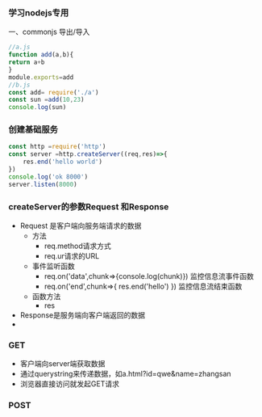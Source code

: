 ### 学习nodejs专用
一、commonjs 导出/导入
```javascript
//a.js
function add(a,b){
return a+b
}
module.exports=add
//b.js
const add= require('./a')
const sun =add(10,23)
console.log(sun)
```
### 创建基础服务
```javascript
const http =require('http')
const server =http.createServer((req,res)=>{
    res.end('hello world')
})
console.log('ok 8000')
server.listen(8000)

```

### createServer的参数Request 和Response
- Request 是客户端向服务端请求的数据
  - 方法
    - req.method请求方式
    - req.ur请求的URL
  - 事件监听函数
    - req.on('data',chunk=>{console.log(chunk)})	监控信息流事件函数
    - req.on('end',chunk=>{ res.end('hello') })	监控信息流结束函数
  - 函数方法
    - res
- Response是服务端向客户端返回的数据
- 

### GET
- 客户端向server端获取数据
- 通过querystring来传递数据，如a.html?id=qwe&name=zhangsan
- 浏览器直接访问就发起GET请求

### POST
